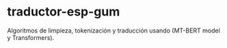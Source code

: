 # traductor-esp-gum
Algoritmos de limpieza, tokenización y traducción usando (MT-BERT model y Transformers).
